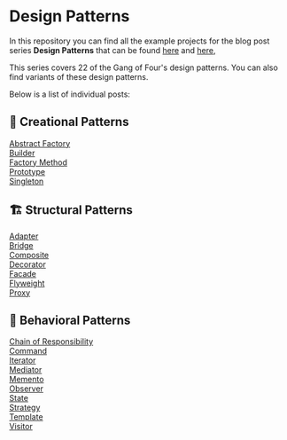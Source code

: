 # Design Patterns

In this repository you can find all the example projects for the blog post series **Design Patterns** that can be found [here](https://dfordebugging.wordpress.com/tag/design-patterns/) and [here](https://dev.to/kalkwst/series/19540),

This series covers 22 of the Gang of Four's design patterns. You can also find variants of these design patterns. 

Below is a list of individual posts:

## :hammer: Creational Patterns
[Abstract Factory]()<br/>
[Builder](https://dfordebugging.wordpress.com/2022/08/30/builder-pattern-in-c/)<br/>
[Factory Method](https://dfordebugging.wordpress.com/2022/09/07/factory-method-pattern-in-c/)<br/>
[Prototype]()<br/>
[Singleton](https://dfordebugging.wordpress.com/2022/09/06/singleton-pattern-in-c/)<br/>

## :building_construction: Structural Patterns
[Adapter](https://dfordebugging.wordpress.com/2022/09/21/adapter-pattern-in-c/) <br/>
[Bridge]()<br/>
[Composite](https://dfordebugging.wordpress.com/2022/09/04/composite-pattern-in-c/)<br/>
[Decorator](https://dfordebugging.wordpress.com/2022/09/01/decorator-pattern-in-c/)<br/>
[Facade]()<br/>
[Flyweight]()<br/>
[Proxy]()<br/>

## :speech_balloon: Behavioral Patterns
[Chain of Responsibility]()<br/>
[Command]()<br/>
[Iterator]()<br/>
[Mediator](https://dfordebugging.wordpress.com/2022/09/11/mediator-pattern-in-c/)<br/>
[Memento]()<br/>
[Observer](https://dfordebugging.wordpress.com/2022/09/13/observer-pattern-in-c/)<br/>
[State](https://dfordebugging.wordpress.com/2022/09/22/state-pattern-in-c/)<br/>
[Strategy]()<br/>
[Template]()<br/>
[Visitor](https://dfordebugging.wordpress.com/2022/09/14/visitor-pattern-in-c/)<br/>
